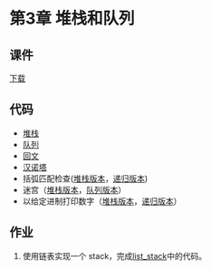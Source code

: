 # 第3章 堆栈和队列

## 课件

[下载](https://github.com/hanjianwei/datastructure/raw/master/chap3/chap3.ppt)

## 代码

- [堆栈](./stack)
- [队列](./queue)
- [回文](./palindrome)
- [汉诺塔](./hanoi)
- 括弧匹配检查([堆栈版本](./balanced/stack)，[递归版本](./balanced/recursion))
- 迷宫（[堆栈版本](./maze/stack)，[队列版本](./maze/queue)）
- 以给定进制打印数字（[堆栈版本](./print_num/stack)，[递归版本](./print_num/recursion)）

## 作业

1. 使用链表实现一个 stack，完成[list_stack](./list_stack)中的代码。
